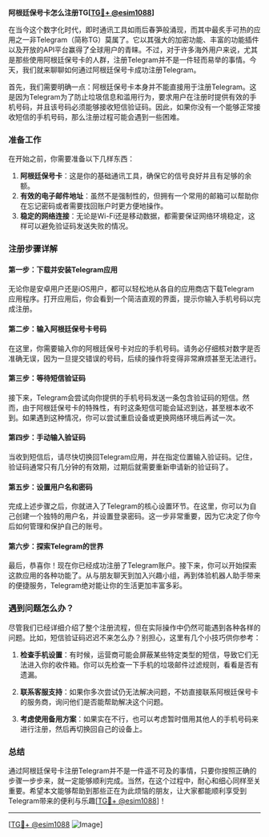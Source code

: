 **阿根廷保号卡怎么注册TG[[TG💪+ @esim1088](https://t.me/s/esim1088)]**

在当今这个数字化时代，即时通讯工具如雨后春笋般涌现，而其中最炙手可热的应用之一非Telegram（简称TG）莫属了。它以其强大的加密功能、丰富的功能插件以及开放的API平台赢得了全球用户的青睐。不过，对于许多海外用户来说，尤其是那些使用阿根廷保号卡的人群，注册Telegram并不是一件轻而易举的事情。今天，我们就来聊聊如何通过阿根廷保号卡成功注册Telegram。

首先，我们需要明确一点：阿根廷保号卡本身并不能直接用于注册Telegram。这是因为Telegram为了防止垃圾信息和滥用行为，要求用户在注册时提供有效的手机号码，并且该号码必须能够接收短信验证码。因此，如果你没有一个能够正常接收短信的手机号码，那么注册过程可能会遇到一些困难。

### 准备工作

在开始之前，你需要准备以下几样东西：

1. **阿根廷保号卡**：这是你的基础通讯工具，确保它的信号良好并且有足够的余额。
2. **有效的电子邮件地址**：虽然不是强制性的，但拥有一个常用的邮箱可以帮助你在忘记密码或者需要找回账户时更方便地操作。
3. **稳定的网络连接**：无论是Wi-Fi还是移动数据，都需要保证网络环境稳定，这样可以避免验证码发送失败的情况。

### 注册步骤详解

#### 第一步：下载并安装Telegram应用

无论你是安卓用户还是iOS用户，都可以轻松地从各自的应用商店下载Telegram应用程序。打开应用后，你会看到一个简洁直观的界面，提示你输入手机号码以完成注册。

#### 第二步：输入阿根廷保号卡号码

在这里，你需要输入你的阿根廷保号卡对应的手机号码。请务必仔细核对数字是否准确无误，因为一旦提交错误的号码，后续的操作将变得非常麻烦甚至无法进行。

#### 第三步：等待短信验证码

接下来，Telegram会尝试向你提供的手机号码发送一条包含验证码的短信。然而，由于阿根廷保号卡的特殊性，有时这条短信可能会延迟到达，甚至根本收不到。如果遇到这种情况，你可以尝试重启设备或更换网络环境后再试一次。

#### 第四步：手动输入验证码

当收到短信后，请尽快切换回Telegram应用，并在指定位置输入验证码。记住，验证码通常只有几分钟的有效期，过期后就需要重新申请新的验证码了。

#### 第五步：设置用户名和密码

完成上述步骤之后，你就进入了Telegram的核心设置环节。在这里，你可以为自己创建一个独特的用户名，并设置登录密码。这一步非常重要，因为它决定了你今后如何管理和保护自己的账号。

#### 第六步：探索Telegram的世界

最后，恭喜你！现在你已经成功注册了Telegram账户。接下来，你可以开始探索这款应用的各种功能了。从与朋友聊天到加入兴趣小组，再到体验机器人助手带来的便捷服务，Telegram绝对能让你的生活更加丰富多彩。

### 遇到问题怎么办？

尽管我们已经详细介绍了整个注册流程，但在实际操作中仍然可能遇到各种各样的问题。比如，短信验证码迟迟不来怎么办？别担心，这里有几个小技巧供你参考：

1. **检查手机设置**：有时候，运营商可能会屏蔽某些特定类型的短信，导致它们无法进入你的收件箱。你可以先检查一下手机的垃圾邮件过滤规则，看看是否有遗漏。
   
2. **联系客服支持**：如果你多次尝试仍无法解决问题，不妨直接联系阿根廷保号卡的服务商，询问他们是否能帮助解决这个问题。

3. **考虑使用备用方案**：如果实在不行，也可以考虑暂时借用其他人的手机号码来进行注册，然后再切换回自己的设备上。

### 总结

通过阿根廷保号卡注册Telegram并不是一件遥不可及的事情，只要你按照正确的步骤一步步来，就一定能够顺利完成。当然，在这个过程中，耐心和细心同样至关重要。希望本文能够帮助到那些正在为此烦恼的朋友，让大家都能顺利享受到Telegram带来的便利与乐趣[[TG💪+ @esim1088](https://t.me/s/esim1088)]！

---

[[TG💪+ @esim1088](https://t.me/s/esim1088) ![Image](https://i.postimg.cc/4NQfJmqS/Snipaste-2025-05-13-00-14-12.png)]